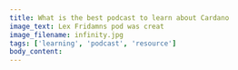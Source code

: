 ```yaml
---
title: What is the best podcast to learn about Cardano
image_text: Lex Fridamns pod was creat
image_filename: infinity.jpg
tags: ['learning', 'podcast', 'resource']
body_content:
---
```

